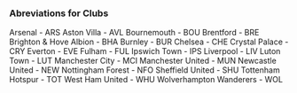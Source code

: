 ### Abreviations for Clubs
Arsenal - ARS
Aston Villa - AVL
Bournemouth - BOU
Brentford - BRE
Brighton & Hove Albion - BHA
Burnley - BUR
Chelsea - CHE
Crystal Palace - CRY
Everton - EVE
Fulham - FUL
Ipswich Town - IPS
Liverpool - LIV
Luton Town - LUT
Manchester City - MCI
Manchester United - MUN
Newcastle United - NEW
Nottingham Forest - NFO
Sheffield United - SHU
Tottenham Hotspur - TOT
West Ham United - WHU
Wolverhampton Wanderers - WOL
